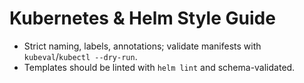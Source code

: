# Kubernetes & Helm Style Guide

- Strict naming, labels, annotations; validate manifests with `kubeval`/`kubectl --dry-run`.
- Templates should be linted with `helm lint` and schema-validated.
